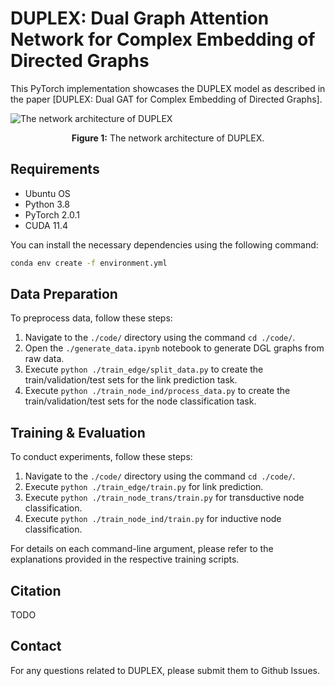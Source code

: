 # DUPLEX: Dual Graph Attention Network for Complex Embedding of Directed Graphs

This PyTorch implementation showcases the DUPLEX model as described in the paper [DUPLEX: Dual GAT for Complex Embedding of Directed Graphs].

![The network architecture of DUPLEX](./duplex.jpg)
<center><b>Figure 1:</b> The network architecture of DUPLEX.</center>

## Requirements
- Ubuntu OS
- Python 3.8
- PyTorch 2.0.1
- CUDA 11.4

You can install the necessary dependencies using the following command:
```bash
conda env create -f environment.yml
```

## Data Preparation

To preprocess data, follow these steps:

1. Navigate to the `./code/` directory using the command `cd ./code/`.
2. Open the `./generate_data.ipynb` notebook to generate DGL graphs from raw data.
3. Execute `python ./train_edge/split_data.py` to create the train/validation/test sets for the link prediction task.
4. Execute `python ./train_node_ind/process_data.py` to create the train/validation/test sets for the node classification task.

## Training & Evaluation

To conduct experiments, follow these steps:

1. Navigate to the `./code/` directory using the command `cd ./code/`.
2. Execute `python ./train_edge/train.py` for link prediction.
3. Execute `python ./train_node_trans/train.py` for transductive node classification.
4. Execute `python ./train_node_ind/train.py` for inductive node classification.

For details on each command-line argument, please refer to the explanations provided in the respective training scripts.

## Citation

TODO

## Contact

For any questions related to DUPLEX, please submit them to Github Issues.